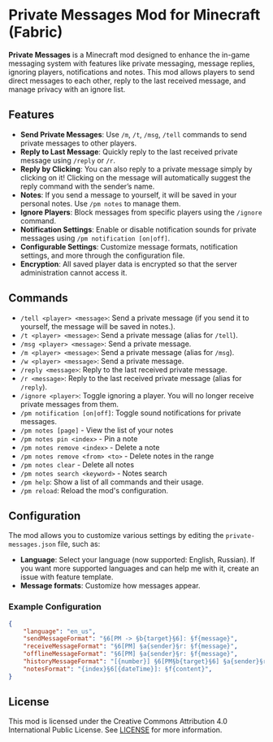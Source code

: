 # Private Messages Mod for Minecraft (Fabric)

**Private Messages** is a Minecraft mod designed to enhance the in-game messaging system with features like private messaging, message replies, ignoring players, notifications and notes. This mod allows players to send direct messages to each other, reply to the last received message, and manage privacy with an ignore list.

## Features
- **Send Private Messages**: Use `/m`, `/t`, `/msg`, `/tell` commands to send private messages to other players.
- **Reply to Last Message**: Quickly reply to the last received private message using `/reply` or `/r`.
- **Reply by Clicking**: You can also reply to a private message simply by clicking on it! Clicking on the message will automatically suggest the reply command with the sender’s name.
- **Notes**: If you send a message to yourself, it will be saved in your personal notes. Use `/pm notes` to manage them.
- **Ignore Players**: Block messages from specific players using the `/ignore` command.
- **Notification Settings**: Enable or disable notification sounds for private messages using `/pm notification [on|off]`.
- **Configurable Settings**: Customize message formats, notification settings, and more through the configuration file.
- **Encryption**: All saved player data is encrypted so that the server administration cannot access it.

## Commands

- `/tell <player> <message>`: Send a private message (if you send it to yourself, the message will be saved in notes.). 
- `/t <player> <message>`: Send a private message (alias for `/tell`).
- `/msg <player> <message>`: Send a private message.
- `/m <player> <message>`: Send a private message (alias for `/msg`).
- `/w <player> <message>`: Send a private message.
- `/reply <message>`: Reply to the last received private message.
- `/r <message>`: Reply to the last received private message (alias for `/reply`).
- `/ignore <player>`: Toggle ignoring a player. You will no longer receive private messages from them.
- `/pm notification [on|off]`: Toggle sound notifications for private messages.
- `/pm notes [page]` - View the list of your notes
- `/pm notes pin <index>` - Pin a note
- `/pm notes remove <index>` - Delete a note
- `/pm notes remove <from> <to>` - Delete notes in the range
- `/pm notes clear` - Delete all notes
- `/pm notes search <keyword>` - Notes search
- `/pm help`: Show a list of all commands and their usage.
- `/pm reload`: Reload the mod's configuration.

## Configuration

The mod allows you to customize various settings by editing the `private-messages.json` file, such as:
- **Language**: Select your language (now supported: English, Russian). If you want more supported languages and can help me with it, create an issue with feature template.
- **Message formats**: Customize how messages appear.
  
### Example Configuration
```json
{
    "language": "en_us",
    "sendMessageFormat": "§6[PM -> §b{target}§6]: §f{message}",
    "receiveMessageFormat": "§6[PM] §a{sender}§r: §f{message}",
    "offlineMessageFormat": "§6[PM] §a{sender}§r: §f{message}",
    "historyMessageFormat": "[{number}] §6[PM§b{target}§6] §a{sender}§r: §f{message}",
    "notesFormat": "{index}§6[{dateTime}]: §f{content}",
}
```
## License
This mod is licensed under the Creative Commons Attribution 4.0 International Public License. See [LICENSE](https://github.com/Son1kXDev/private-messages?tab=License-1-ov-file) for more information.
